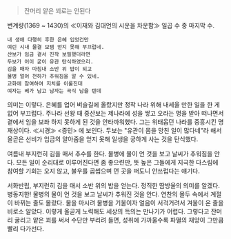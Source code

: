 
> 잔머리 얕은 꾀로는 안된다


변계량(1369 ~ 1430)의 $\ll$이재와 김대언의 시운을 차운함$\gg$ 일곱 수 중 마지막 수.

	내 생애 다행히 후한 은혜 입었건만
	여린 시내 물결 보탬 얻지 못해 부끄럽네.
	산보가 임금 곁서 진작 보필했더라면
	두보가 어이 굳이 유관 탄식하였으리.
	김을 매자 마침내 소반 위 밥이 되고
	물병 얼어 천하가 추워짐을 알 수 있네.
	교화에 참여하여 지치를 이룰진대
	여자는 베가 남고 남자는 곡식 남을 텐데

의미는 이렇다. 은혜를 업어 벼슬길에 올랐지만 정작 나라 위해 내세울 만한 일을 한 게 없어 부끄럽다. 주나라 선왕 때 중산보는 제나라에 성을 쌓고 오라는 명을 받아 떠나면서 곁에서 임을 보좌 하지 못하게 된 것을 안타까워했다. 그는 위태옵던 나라를 중흥시킨 명재상이다. $\ll$시경$\gg$ $\lt$증민$\gt$ 에 보인다. 두보는 "유관이 몸을 망친 일이 많다네"라 해서 올곧은 선비가 임금의 알아줌을 얻지 못해 일생을 궁하게 사는 것을 탄식했다. 

여름내 부지런히 김을 매서 추수를 한다. 물병에 물이 언 것을 보고 날씨가 추워짐을 안다. 모든 일이 순리대로 이루어진다면 좀 좋으련만, 뜻 높은 그들에게 지극한 다스림에 참여할 기회는 오지 않고, 불우를 곱씹으며 먼 곳을 떠도니 안쓰럽다는 얘기다. 

서화반립, 부지런히 김을 매서 소반 위의 밥을 얻는다. 정직한 땀방울의 의미를 알겠다. 병동지한! 물병의 물이 언 것을 보고 날씨가 추워진 것을 안다. 연찬의 몰두 속에서 계절이 바뀌는 줄도 몰랐다. 물을 마시려 물병을 기울이자 얼음이 서걱거려서 겨울이 온 줄을 비로소 알았다. 이렇게 올곧게 노력해도 세상의 득의는 만나기가 어렵다. 그렇다고 잔머리 굴리고 얕은 꾀를 써서 수단만 부리려 들면, 성취에 가까울수록 파멸의 재앙이 그만큼 빨리 다가선다. 


























